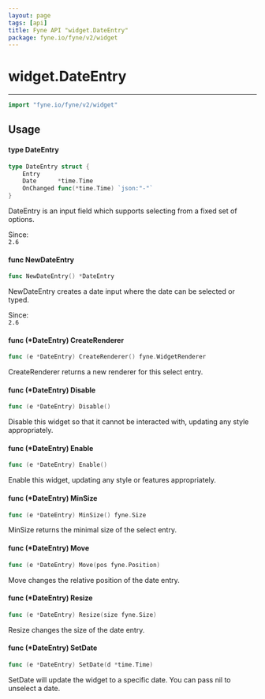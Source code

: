 ```yaml
---
layout: page
tags: [api]
title: Fyne API "widget.DateEntry"
package: fyne.io/fyne/v2/widget
---
```


# widget.DateEntry
---
```go
import "fyne.io/fyne/v2/widget"
```

## Usage

#### type DateEntry

```go
type DateEntry struct {
	Entry
	Date      *time.Time
	OnChanged func(*time.Time) `json:"-"`
}
```

DateEntry is an input field which supports selecting from a fixed set of options.


<div class="since">Since: <code>
2.6</code></div>

#### func  NewDateEntry

```go
func NewDateEntry() *DateEntry
```
NewDateEntry creates a date input where the date can be selected or typed.


<div class="since">Since: <code>
2.6</code></div>

#### func (*DateEntry) CreateRenderer

```go
func (e *DateEntry) CreateRenderer() fyne.WidgetRenderer
```
CreateRenderer returns a new renderer for this select entry.

#### func (*DateEntry) Disable

```go
func (e *DateEntry) Disable()
```
Disable this widget so that it cannot be interacted with, updating any style appropriately.

#### func (*DateEntry) Enable

```go
func (e *DateEntry) Enable()
```
Enable this widget, updating any style or features appropriately.

#### func (*DateEntry) MinSize

```go
func (e *DateEntry) MinSize() fyne.Size
```
MinSize returns the minimal size of the select entry.

#### func (*DateEntry) Move

```go
func (e *DateEntry) Move(pos fyne.Position)
```
Move changes the relative position of the date entry.

#### func (*DateEntry) Resize

```go
func (e *DateEntry) Resize(size fyne.Size)
```
Resize changes the size of the date entry.

#### func (*DateEntry) SetDate

```go
func (e *DateEntry) SetDate(d *time.Time)
```
SetDate will update the widget to a specific date. You can pass nil to unselect a date.
